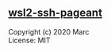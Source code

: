 ## [wsl2-ssh-pageant](https://github.com/BlackReloaded/wsl2-ssh-pageant)

Copyright (c) 2020 Marc  
License: MIT
